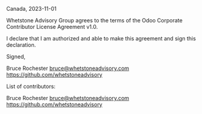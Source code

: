 Canada, 2023-11-01

Whetstone Advisory Group agrees to the terms of the Odoo Corporate Contributor License
Agreement v1.0.

I declare that I am authorized and able to make this agreement and sign this
declaration.

Signed,

Bruce Rochester bruce@whetstoneadvisory.com https://github.com/whetstoneadvisory

List of contributors:

Bruce Rochester bruce@whetstoneadvisory.com https://github.com/whetstoneadvisory
